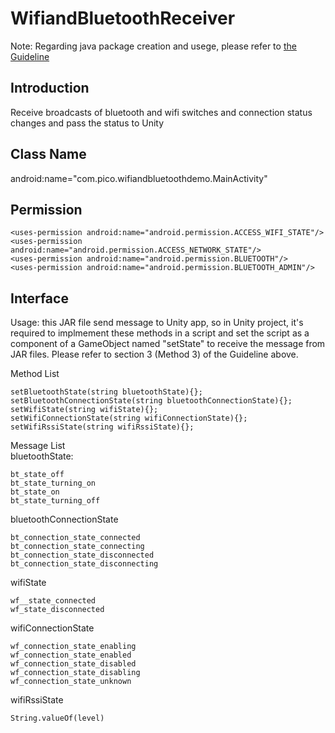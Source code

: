 # WifiandBluetoothReceiver

Note: Regarding java package creation and usege, please refer to [the Guideline](https://github.com/PicoSupport/PicoSupport/blob/master/How_to_use_JAR_file_in_Unity_project_on_Pico_device.docx)

## Introduction
Receive broadcasts of bluetooth and wifi switches and connection status changes and pass the status to Unity

## Class Name
android:name="com.pico.wifiandbluetoothdemo.MainActivity"

## Permission
```
<uses-permission android:name="android.permission.ACCESS_WIFI_STATE"/>
<uses-permission android:name="android.permission.ACCESS_NETWORK_STATE"/>
<uses-permission android:name="android.permission.BLUETOOTH"/>
<uses-permission android:name="android.permission.BLUETOOTH_ADMIN"/>
```

## Interface
Usage: this JAR file send message to Unity app, so in Unity project, it's required to implmement these methods in a script and set the script as a component of a GameObject named "setState" to receive the message from JAR files.
Please refer to section 3 (Method 3) of the Guideline above.

Method List

```
setBluetoothState(string bluetoothState){};
setBluetoothConnectionState(string bluetoothConnectionState){};
setWifiState(string wifiState){}; 
setWifiConnectionState(string wifiConnectionState){};
setWifiRssiState(string wifiRssiState){};
```
Message List  
bluetoothState:
```
bt_state_off  
bt_state_turning_on  
bt_state_on  
bt_state_turning_off  
```
bluetoothConnectionState  
```
bt_connection_state_connected  
bt_connection_state_connecting   
bt_connection_state_disconnected  
bt_connection_state_disconnecting  
```

wifiState  
```
wf__state_connected  
wf_state_disconnected  
```
wifiConnectionState  
```
wf_connection_state_enabling   
wf_connection_state_enabled 
wf_connection_state_disabled  
wf_connection_state_disabling 
wf_connection_state_unknown
```

wifiRssiState  
```
String.valueOf(level)  
```



